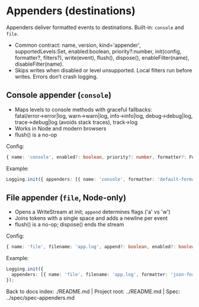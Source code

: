 # Appenders (destinations)

Appenders deliver formatted events to destinations. Built-in: `console` and `file`.

- Common contract: name, version, kind='appender', supportedLevels:Set, enabled:boolean, priority?:number, init(config, formatter?, filters?), write(event), flush(), dispose(), enableFilter(name), disableFilter(name).
- Skips writes when disabled or level unsupported. Local filters run before writes. Errors don’t crash logging.

## Console appender (`console`)

- Maps levels to console methods with graceful fallbacks: fatal/error→error|log, warn→warn|log, info→info|log, debug→debug|log, trace→debug|log (avoids stack traces), track→log
- Works in Node and modern browsers
- flush() is a no-op

Config:
```ts
{ name: 'console', enabled?: boolean, priority?: number, formatter?: FormatterConfig, filters?: FilterConfig[] }
```

Example:
```ts
Logging.init({ appenders: [{ name: 'console', formatter: 'default-formatter' }] });
```

## File appender (`file`, Node-only)

- Opens a WriteStream at init; `append` determines flags ('a' vs 'w')
- Joins tokens with a single space and adds a newline per event
- flush() is a no-op; dispose() ends the stream

Config:
```ts
{ name: 'file', filename: 'app.log', append?: boolean, enabled?: boolean, priority?: number, formatter?: FormatterConfig, filters?: FilterConfig[] }
```

Example:
```ts
Logging.init({
  appenders: [{ name: 'file', filename: 'app.log', formatter: 'json-formatter' }]
});
```

Back to docs index: ./README.md | Project root: ../README.md | Spec: ../spec/spec-appenders.md
